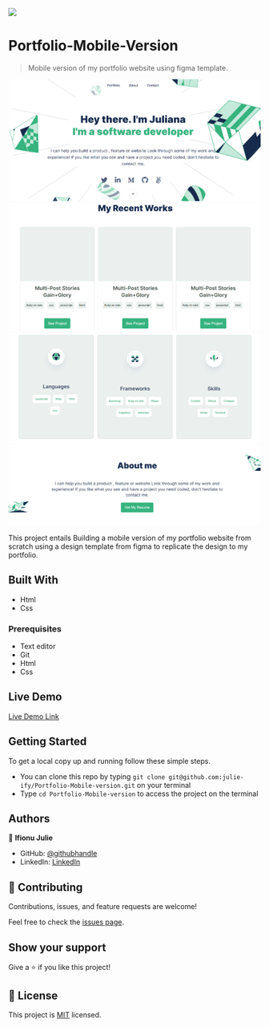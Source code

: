 ![](https://img.shields.io/badge/Microverse-blueviolet)

# Portfolio-Mobile-Version

> Mobile version of my portfolio website using figma template.

![screenshot](./images/project1.png)
![screenshot](./images/project2.png)
![screenshot](./images/project3.png)
![screenshot](./images/project4.png)

This project entails Building a mobile version of my portfolio website from scratch using a design template from figma to replicate the design to my portfolio.

## Built With

- Html
- Css

### Prerequisites

- Text editor
- Git
- Html
- Css

## Live Demo

[Live Demo Link](https://julie-ify.github.io/Portfolio-Mobile-version/)

## Getting Started

To get a local copy up and running follow these simple steps.

- You can clone this repo by typing `git clone git@github.com:julie-ify/Portfolio-Mobile-version.git` on your terminal
- Type `cd Portfolio-Mobile-version` to access the project on the terminal

## Authors

👤 **Ifionu Julie**

- GitHub: [@githubhandle](https://github.com/julie-ify)
- LinkedIn: [LinkedIn](https://www.linkedin.com/in/juliana-ifionu-4a9492212/)

## 🤝 Contributing

Contributions, issues, and feature requests are welcome!

Feel free to check the [issues page](https://github.com/julie-ify/Portfolio-Mobile-version/issues).

## Show your support

Give a ⭐️ if you like this project!

## 📝 License

This project is [MIT](./MIT.md) licensed.
